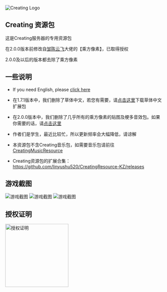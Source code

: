  ![](https://raw.githubusercontent.com/linyushu520/CreatingResource/main/clogo.png "Creating Logo")
## Creating 资源包
这是Creating服务器的专用资源包

在2.0.0版本前修改自[邹陈云飞](https://space.bilibili.com/170651403)大佬的【乘方像素】，已取得授权

2.0.0及以后的版本都去除了乘方像素

## 一些说明

* If you need English, please [click here](https://github.com/linyushu520/CreatingResource/blob/main/English.md)

* 在1.7.1版本中，我们删除了草体中文，若您有需要，请[点击这里](https://github.com/linyushu520/CaoTi-Chinese/releases)下载草体中文扩展包

* 在2.0.0版本中，我们删除了几乎所有的乘方像素的贴图及梗多音效包。如果你需要的话，请[点击这里](https://github.com/linyushu520/CreatingResource-KZ)

* 作者们是学生，最近比较忙，所以更新频率会大幅降低，请谅解

* 本资源包不含Creating音乐包，如需要音乐包请前往 [CreatingMusicResource](https://github.com/CatalpaCute/catalpacute.github.io/releases/) 

* Creating资源包的扩展合集：https://github.com/linyushu520/CreatingResource-KZ/releases

## 游戏截图

![](http://share.73745654.xyz/MC2/%E5%9B%BE%E5%BA%8A/Github/%E6%B8%B8%E6%88%8F%E6%88%AA%E5%9B%BE/%E5%B1%8F%E5%B9%95%E6%88%AA%E5%9B%BE%202022-01-27%20132434.png "游戏截图")
![](https://raw.githubusercontent.com/linyushu520/CreatingResource/main/Screenshot_2021-11-20-17-50-39-491_com.mojang.minecraftpe.jpg "游戏截图")
![](https://raw.githubusercontent.com/linyushu520/CreatingResource/main/Screenshot_2021-11-20-17-49-36-128_com.mojang.minecraftpe.jpg "游戏截图")


## 授权证明

<img src="https://github.com/linyushu520/CreatingResource/raw/main/%E6%8E%88%E6%9D%83%E8%AF%81%E6%98%8E.jpg" alt="授权证明" width="200"/></a>
